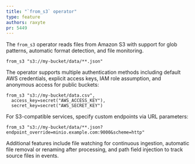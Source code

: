 ```yaml
---
title: "`from_s3` operator"
type: feature
authors: raxyte
pr: 5449
---
```


The `from_s3` operator reads files from Amazon S3 with support for glob
patterns, automatic format detection, and file monitoring.

```tql
from_s3 "s3://my-bucket/data/**.json"
```

The operator supports multiple authentication methods including default AWS
credentials, explicit access keys, IAM role assumption, and anonymous access
for public buckets:

```tql
from_s3 "s3://my-bucket/data.csv",
  access_key=secret("AWS_ACCESS_KEY"),
  secret_key=secret("AWS_SECRET_KEY")
```

For S3-compatible services, specify custom endpoints via URL parameters:

```tql
from_s3 "s3://my-bucket/data/**.json?endpoint_override=minio.example.com:9000&scheme=http"
```

Additional features include file watching for continuous ingestion, automatic
file removal or renaming after processing, and path field injection to track
source files in events.

